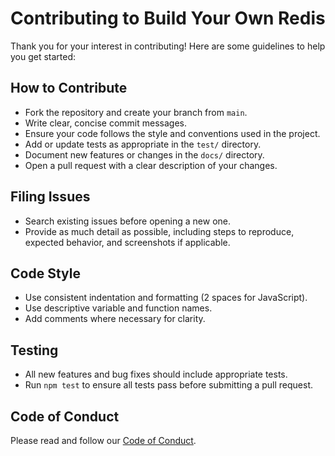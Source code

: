 # Contributing to Build Your Own Redis

Thank you for your interest in contributing! Here are some guidelines to help you get started:

## How to Contribute

- Fork the repository and create your branch from `main`.
- Write clear, concise commit messages.
- Ensure your code follows the style and conventions used in the project.
- Add or update tests as appropriate in the `test/` directory.
- Document new features or changes in the `docs/` directory.
- Open a pull request with a clear description of your changes.

## Filing Issues

- Search existing issues before opening a new one.
- Provide as much detail as possible, including steps to reproduce, expected behavior, and screenshots if applicable.

## Code Style

- Use consistent indentation and formatting (2 spaces for JavaScript).
- Use descriptive variable and function names.
- Add comments where necessary for clarity.

## Testing

- All new features and bug fixes should include appropriate tests.
- Run `npm test` to ensure all tests pass before submitting a pull request.

## Code of Conduct

Please read and follow our [Code of Conduct](CODE_OF_CONDUCT.md).
